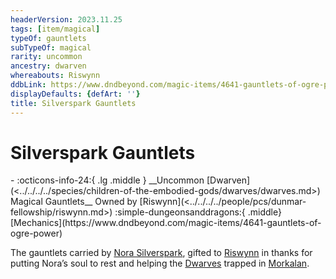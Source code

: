 ```yaml
---
headerVersion: 2023.11.25
tags: [item/magical]
typeOf: gauntlets
subTypeOf: magical
rarity: uncommon
ancestry: dwarven
whereabouts: Riswynn
ddbLink: https://www.dndbeyond.com/magic-items/4641-gauntlets-of-ogre-power
displayDefaults: {defArt: ''}
title: Silverspark Gauntlets
---
```

# Silverspark Gauntlets
<div class="grid cards ext-narrow-margin ext-one-column" markdown>
- :octicons-info-24:{ .lg .middle } __Uncommon [Dwarven](<../../../../species/children-of-the-embodied-gods/dwarves/dwarves.md>) Magical Gauntlets__  
   Owned by [Riswynn](<../../../../people/pcs/dunmar-fellowship/riswynn.md>)  
    :simple-dungeonsanddragons:{ .middle} [Mechanics](https://www.dndbeyond.com/magic-items/4641-gauntlets-of-ogre-power) 
</div>


The gauntlets carried by [Nora Silverspark](<../../../../people/dwarves/nora-silverspark.md>), gifted to [Riswynn](<../../../../people/pcs/dunmar-fellowship/riswynn.md>) in thanks for putting Nora’s soul to rest and helping the [Dwarves](<../../../../species/children-of-the-embodied-gods/dwarves/dwarves.md>) trapped in [Morkalan](<../../../../cosmology/multiverse/echo-realms/shadowfolds/morkalan.md>).
